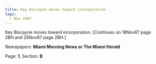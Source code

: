 ```yaml
---  
title: Key Biscayne moves toward incorporation  
tags:  
  - Nov 1987  
---  
```

  
Key Biscayne moves toward incorporation. [Continues on 18Nov87 page 2BH and 25Nov87 page 2BH.]  
  
Newspapers: **Miami Morning News or The Miami Herald**  
  
Page: **1**, Section: **B** 
